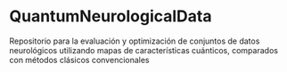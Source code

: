 # QuantumNeurologicalData
Repositorio para la evaluación y optimización de conjuntos de datos neurológicos utilizando mapas de características cuánticos, comparados con métodos clásicos convencionales
